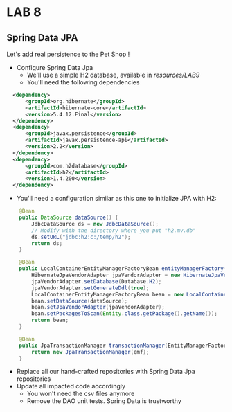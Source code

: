 <div class="pb"></div>

# LAB 8

## Spring Data JPA

Let's add real persistence to the Pet Shop !

- Configure Spring Data Jpa
  - We'll use a simple H2 database, available in *resources/LAB9*
  - You'll need the following dependencies

```xml
  <dependency>
      <groupId>org.hibernate</groupId>
      <artifactId>hibernate-core</artifactId>
      <version>5.4.12.Final</version>
  </dependency>
  <dependency>
      <groupId>javax.persistence</groupId>
      <artifactId>javax.persistence-api</artifactId>
      <version>2.2</version>
  </dependency>
  <dependency>
      <groupId>com.h2database</groupId>
      <artifactId>h2</artifactId>
      <version>1.4.200</version>
  </dependency>
```

  - You'll need a configuration similar as this one to initialize JPA with H2:

```java
    @Bean
    public DataSource dataSource() {
        JdbcDataSource ds = new JdbcDataSource();
        // Modify with the directory where you put "h2.mv.db"
        ds.setURL("jdbc:h2:c:/temp/h2");  
        return ds;
    }

    @Bean
    public LocalContainerEntityManagerFactoryBean entityManagerFactory(DataSource dataSource) {
        HibernateJpaVendorAdapter jpaVendorAdapter = new HibernateJpaVendorAdapter();
        jpaVendorAdapter.setDatabase(Database.H2);
        jpaVendorAdapter.setGenerateDdl(true);
        LocalContainerEntityManagerFactoryBean bean = new LocalContainerEntityManagerFactoryBean();
        bean.setDataSource(dataSource);
        bean.setJpaVendorAdapter(jpaVendorAdapter);
        bean.setPackagesToScan(Entity.class.getPackage().getName());
        return bean;
    }

    @Bean
    public JpaTransactionManager transactionManager(EntityManagerFactory emf) {
        return new JpaTransactionManager(emf);
    }
```

- Replace all our hand-crafted repositories with Spring Data Jpa repositories
- Update all impacted code accordingly
  - You won't need the csv files anymore
  - Remove the DAO unit tests. Spring Data is trustworthy
  